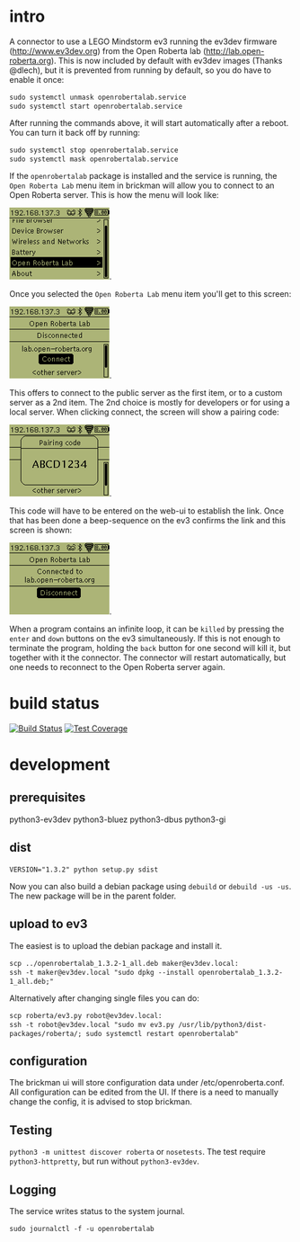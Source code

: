 # intro #
A connector to use a LEGO Mindstorm ev3 running the ev3dev firmware
(http://www.ev3dev.org) from the Open Roberta lab (http://lab.open-roberta.org).
This is now included by default with ev3dev images (Thanks @dlech), but it is
prevented from running by default, so you do have to enable it once:

    sudo systemctl unmask openrobertalab.service
    sudo systemctl start openrobertalab.service

After running the commands above, it will start automatically after a reboot.
You can turn it back off by running:

    sudo systemctl stop openrobertalab.service
    sudo systemctl mask openrobertalab.service

If the ``openrobertalab`` package is installed and the service is running, the
``Open Roberta Lab`` menu item in brickman will allow you to connect to an Open
Roberta server. This is how the menu will look like:

![Main Menu](/docs/MenuMain.png?raw=true "Main Menu").

Once you selected the ``Open Roberta Lab`` menu item you'll get to this screen:

![Open Roberta Lab](/docs/RobertaLabDisconnected.png?raw=true "Open Roberta Lab").

This offers to connect to the public server as the first item, or to a custom
server as a 2nd item. The 2nd choice is mostly for developers or for using a
local server. When clicking connect, the screen will show a pairing code:

![Pairing Code](/docs/RobertaLabConnecting.png?raw=true "Pairing Code").

This code will have to be entered on the web-ui to establish the link. Once that
has been done a beep-sequence on the ev3 confirms the link and this screen is
shown:

![Connected](/docs/RobertaLabConnected.png?raw=true "Connected").

When a program contains an infinite loop, it can be ``killed`` by pressing
the ``enter`` and ``down`` buttons on the ev3 simultaneously. If this is not
enough to terminate the program, holding the ``back`` button for one second
will kill it, but together with it the connector. The connector will restart
automatically, but one needs to reconnect to the Open Roberta server again.

# build status #

[![Build Status](https://travis-ci.org/OpenRoberta/robertalab-ev3dev.svg?branch=develop)](https://travis-ci.org/OpenRoberta/robertalab-ev3dev/builds)
[![Test Coverage](https://codecov.io/gh/OpenRoberta/robertalab-ev3dev/branch/develop/graph/badge.svg)](https://codecov.io/gh/OpenRoberta/robertalab-ev3dev)


# development #
## prerequisites ##
python3-ev3dev
python3-bluez
python3-dbus
python3-gi

## dist ##

    VERSION="1.3.2" python setup.py sdist

Now you can also build a debian package using ``debuild`` or
``debuild -us -us``. The new package will be in the parent folder.

## upload to ev3 ##
The easiest is to upload the debian package and install it.

    scp ../openrobertalab_1.3.2-1_all.deb maker@ev3dev.local:
    ssh -t maker@ev3dev.local "sudo dpkg --install openrobertalab_1.3.2-1_all.deb;"

Alternatively after changing single files you can do:

    scp roberta/ev3.py robot@ev3dev.local:
    ssh -t robot@ev3dev.local "sudo mv ev3.py /usr/lib/python3/dist-packages/roberta/; sudo systemctl restart openrobertalab"

## configuration ##
The brickman ui will store configuration data under /etc/openroberta.conf. All
configuration can be edited from the UI. If there is a need to manually change
the config, it is advised to stop brickman.

## Testing ##
``python3 -m unittest discover roberta`` or ``nosetests``.
The test require ``python3-httpretty``, but run without ``python3-ev3dev``.

## Logging ##
The service writes status to the system journal.

    sudo journalctl -f -u openrobertalab
